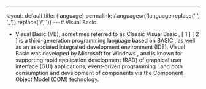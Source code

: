 ---
layout: default
title: {language}
permalink: /languages/{(language.replace(' ', '_')).replace('/','')}
 ---# Visual Basic

- Visual Basic (VB), sometimes referred to as Classic Visual Basic , [ 1 ] [ 2 ] is a third-generation programming language based on BASIC , as well as an associated integrated development environment (IDE). Visual Basic was developed by Microsoft for Windows , and is known for supporting rapid application development (RAD) of graphical user interface (GUI) applications, event-driven programming , and both consumption and development of components via the Component Object Model (COM) technology.